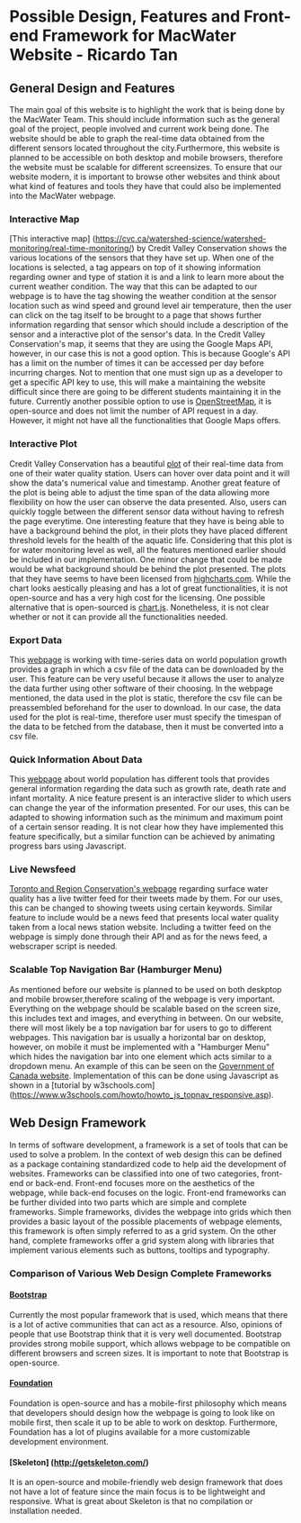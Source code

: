 # Possible Design, Features and Front-end Framework for MacWater Website -  Ricardo Tan
## General Design and Features 
The main goal of this website is to highlight the work that is being done by the MacWater Team. This should include information such as the general goal of the project, people involved and current work being done. The website should be able to graph the real-time data obtained from the different sensors located throughout the city.Furthermore, this website is planned to be accessible on both desktop and mobile browsers, therefore the website must be scalable for different screensizes. To ensure that our website modern, it is important to browse other websites and think about what kind of features and tools they have that could also be implemented into the MacWater webpage.

### Interactive Map 
[This interactive map] (https://cvc.ca/watershed-science/watershed-monitoring/real-time-monitoring/) by Credit Valley Conservation shows the various locations of the sensors that they have set up. When one of the locations is selected, a tag appears on top of it showing information regarding owner and type of station it is and a link to learn more about the current weather condition. The way that this can be adapted to our webpage is to have the tag showing the weather condition at the sensor location such as wind speed and ground level air temperature, then the user can click on the tag itself to be brought to a page that shows further information regarding that sensor which should include a description of the sensor and a interactive plot of the sensor's data. In the Credit Valley Conservation's map, it seems that they are using the Google Maps API, however, in our case this is not a good option. This is because Google's API has a limit on the number of times it can be accessed per day before incurring charges. Not to mention that one must sign up as a developer to get a specific API key to use, this will make a maintaining the website difficult since there are going to be different students maintaining it in the future. Currently another possible option to use is [OpenStreetMap](https://www.openstreetmap.org/), it is open-source and does not limit the number of API request in a day. However, it might not have all the functionalities that Google Maps offers.


### Interactive Plot
Credit Valley Conservation has a beautiful [plot](https://cvc.ca/watershed-science/watershed-monitoring/real-time-monitoring/west-credit-river-belfountain-conservation-area/) of their real-time data from one of their water quality station. Users can hover over data point and it will show the data's numerical value and timestamp. Another great feature of the plot is being able to adjust the time span of the data allowing more flexibility on how the user can observe the data presented. Also, users can quickly toggle between the different sensor data without having to refresh the page everytime. One interesting feature that they have is being able to have a background behind the plot, in their plots they have placed different threshold levels for the health of the aquatic life. Considering that this plot is for water monitoring level as well, all the features mentioned earlier should be included in our implementation. One minor change that could be made would be what background should be behind the plot presented. The plots that they have seems to have been licensed from [highcharts.com](https://www.highcharts.com/). While the chart looks aestically pleasing and has a lot of great functionalities, it is not open-source and has a very high cost for the licensing. One possible alternative that is open-sourced is [chart.js](https://www.chartjs.org/). Nonetheless, it is not clear whether or not it can provide all the functionalities needed.


### Export Data
This [webpage](https://ourworldindata.org/world-population-growth) is working with time-series data on world population growth provides a graph in which a csv file of the data can be downloaded by the user. This feature can be very useful because it allows the user to analyze the data further using other software of their choosing. In the webpage mentioned, the data used in the plot is static, therefore the csv file can be preassembled beforehand for the user to download. In our case, the data used for the plot is real-time, therefore user must specify the timespan of the data to be fetched from the database, then it must be converted into a csv file.

### Quick Information About Data
This [webpage](https://www.ined.fr/en/everything_about_population/graphs-maps/population_graphs/) about world population has different tools that provides general information regarding the data such as growth rate, death rate and infant mortality. A nice feature present is an interactive slider to which users can change the year of the information presented. For our uses, this can be adapted to showing information such as the minimum and maximum point of a certain sensor reading. It is not clear how they have implemented this feature specifically, but a similar function can be achieved by animating progress bars using Javascript.

### Live Newsfeed
[Toronto and Region Conservation's webpage](https://trca.ca/conservation/environmental-monitoring/surface-water-quality/) regarding surface water quality has a live twitter feed for their tweets made by them. For our uses, this can be changed to showing tweets using certain keywords. Similar feature to include would be a news feed that presents local water quality taken from a local news station website. Including a twitter feed on the webpage is simply done through their API and as for the news feed, a webscraper script is needed. 

### Scalable Top Navigation Bar (Hamburger Menu)
As mentioned before our website is planned to be used on both deskptop and mobile browser,therefore scaling of the webpage is very important. Everything on the webpage should be scalable based on the screen size, this includes text and images, and everything in between. On our website, there will most likely be a top navigation bar for users to go to different webpages. This navigation bar is usually a horizontal bar on desktop, however, on mobile it must be implemented with a "Hamburger Menu" which hides the navigation bar into one element which acts similar to a dropdown menu. An example of this can be seen on the [Government of Canada website](https://www.canada.ca/en/environment-climate-change/services/freshwater-quality-monitoring.html). Implementation of this can be done using Javascript as shown in a [tutorial by w3schools.com] (https://www.w3schools.com/howto/howto_js_topnav_responsive.asp).

## Web Design Framework
In terms of software development, a framework is a set of tools that can be used to solve a problem. In the context of web design this can be defined as a package containing standardized code to help aid the development of websites. Frameworks can be classified into one of two categories, front-end or back-end. Front-end focuses more on the aesthetics of the webpage, while back-end focuses on the logic. Front-end frameworks can be further divided into two parts which are simple and complete frameworks. Simple frameworks, divides the webpage into grids which then provides a basic layout of the possible placements of webpage elements, this framework is often simply referred to as a grid system. On the other hand, complete frameworks offer a grid system along with libraries that implement various elements such as buttons, tooltips and typography. 

### Comparison of Various Web Design Complete Frameworks

#### [Bootstrap](https://getbootstrap.com/) 
Currently the most popular framework that is used, which means that there is a lot of active communities that can act as a resource. Also, opinions of people that use Bootstrap think that it is very well documented. Bootstrap provides strong mobile support, which allows webpage to be compatible on different browsers and screen sizes. It is important to note that Bootstrap is open-source.

#### [Foundation](https://foundation.zurb.com/)
Foundation is open-source and has a mobile-first philosophy which means that developers should design how the webpage is going to look like on mobile first, then scale it up to be able to work on desktop. Furthermore, Foundation has a lot of plugins available for a more customizable development environment.

#### [Skeleton] (http://getskeleton.com/)
It is an open-source and mobile-friendly web design framework that does not have a lot of feature since the main focus is to be lightweight and responsive. What is great about Skeleton is that no compilation or installation needed.